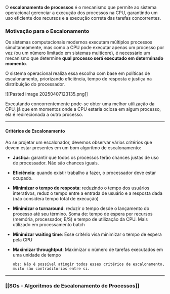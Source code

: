 O **escalonamento de processos** é o mecanismo que permite ao sistema operacional gerenciar a execução dos processos na CPU, garantindo um uso eficiente dos recursos e a execução correta das tarefas concorrentes.

### Motivação para o Escalonamento

Os sistemas computacionais modernos executam múltiplos processos simultaneamente, mas como a CPU pode executar apenas um processo por vez (ou um número limitado em sistemas multicore), é necessário um mecanismo que determine **qual processo será executado em determinado momento**.

O sistema operacional realiza essa escolha com base em políticas de escalonamento, priorizando eficiência, tempo de resposta e justiça na distribuição do processador.

![[Pasted image 20250407123135.png]]

Executando concorrentemente pode-se obter uma melhor utilização da CPU, já que em momentos onde a CPU estaria ociosa em algum processo, ela é redirecionada a outro processo. 

---
#### Critérios de Escalonamento

Ao se projetar um escalonador, devemos observar vários critérios que devem estar presentes em um bom algoritmo de escalonamento:

- **Justiça**: garantir que todos os processos terão chances justas de uso de processador. Não são chances iguais.

- **Eficiência**: quando existir trabalho a fazer, o processador deve estar ocupado.

- **Minimizar o tempo de resposta**: reduzindo o tempo dos usuários interativos, reduz o tempo entre a entrada de usuário e a resposta dada (não considera tempo total de execução)

- **Minimizar o turnaround**: reduzir o tempo desde o lançamento do processo até seu término. Soma de: tempo de espera por recursos (memória, processador, E/S) e tempo de utilização da CPU. Mais utilizado em processamento batch

- **Minimizar waiting time**: Esse critério visa minimizar o tempo de espera pela CPU

- **Maximizar throughtput**: Maximizar o número de tarefas executados em uma unidade de tempo


	`obs: Não é possível atingir todos esses critérios de escalonamento, muito são contraditórios entre si.`
	
--- 
### [[SOs - Algoritmos de Escalonamento de Processos]]




